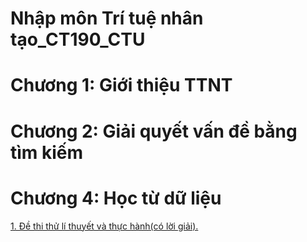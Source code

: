 # Nhập môn Trí tuệ nhân tạo_CT190_CTU
 # Chương 1: Giới thiệu TTNT
 # Chương 2: Giải quyết vấn đề bằng tìm kiếm
 # Chương 4: Học từ dữ liệu

<a href="https://github.com/BuiTranNgocLy/Learn_Java/tree/main/LTHDT_CT176_CTU/De_Thi_Thu">1. Đề thi thử lí thuyết và thực hành(có lời giải).</a>
